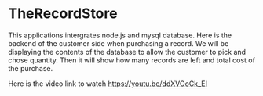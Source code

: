# TheRecordStore

This applications intergrates node.js and mysql database. Here is the backend of the customer side when purchasing a record. We will be displaying the contents of the database to allow the customer to pick and chose quantity. Then it will show how many records are left and total cost of the purchase.

Here is the video link to watch https://youtu.be/ddXVOoCk_EI